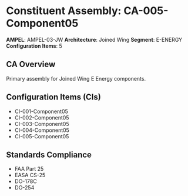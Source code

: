 # Constituent Assembly: CA-005-Component05

**AMPEL**: AMPEL-03-JW
**Architecture**: Joined Wing
**Segment**: E-ENERGY
**Configuration Items**: 5

## CA Overview
Primary assembly for Joined Wing E Energy components.

## Configuration Items (CIs)
- CI-001-Component05
- CI-002-Component05
- CI-003-Component05
- CI-004-Component05
- CI-005-Component05

## Standards Compliance
- FAA Part 25
- EASA CS-25
- DO-178C
- DO-254
